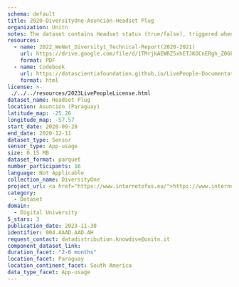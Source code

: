 ```yaml
---
schema: default
title: 2020-DiversityOne-Asunción-Headset Plug
organization: Unitn
notes: The dataset contains Headset status (true/false), triggered when the jack of the headphones is plugged in/out. It is part of Wenet Diversity 1 data collection, which contains data about the everyday life activities of students coming from 8 different universities located in China, Denmark, India, Italy, Mexico, Mongolia, Paraguay and UK. The data were collected via questionnaires, data coming from 27 smartphone sensors associated to thousand self-reported annotations over a period of 4 weeks.
resources:
  - name: 2022_WeNet_Diversity1_Technical-Report(2020-2021)
    url: https://drive.google.com/file/d/1TMrjkAEWRZ5xhETJKOCnERgh_Z06PO2E/view?usp=drive_link
    format: PDF
  - name: Codebook
    url: https://datascientiafoundation.github.io/LivePeople-Documentation/codebooks/2020_DV1_Asuncion_headsetplug.html
    format: html
license: >-
 ./../../resources/2023LivePeopleLicense.html
dataset_name: Headset Plug
location: Asunción (Paraguay)
latitude_map: -25.26
longitude_map: -57.57
start_date: 2020-09-28
end_date: 2020-12-11
dataset_type: Sensor
sensor_type: App-usage
size: 0.15 MB
dataset_format: parquet
number_participants: 16
language: Not Applicable
collection_name: DiversityOne
project_url: <a href="https://www.internetofus.eu/">https://www.internetofus.eu/</a>
category: 
  - Dataset
domain: 
  - Digital University
5_stars: 3
publication_date: 2023-11-30
identifier: 004.AAAD.AAD.AH
request_contact: datadistribution.knowdive@unitn.it
component_dataset_link: 
duration_facet: "2-6 months"
location_facet: Paraguay
location_continent_facet: South America
data_type_facet: App-usage
---
```

